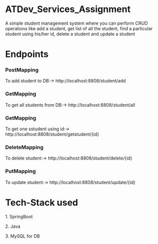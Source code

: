 # ATDev_Services_Assignment
<p>A simple student management system where you can perform CRUD operations like add a student, get list of all the student, find a particular student using his/her id, delete a student and update a student</p>

<h1> Endpoints </h1>
<h3>PostMapping</h3>
<p>To add student to DB:->  http://localhost:8808/student/add</p>
<h3>GetMapping</h3>
<p>To get all students from DB:->  http://localhost:8808/student/all</p>
<h3>GetMapping</h3>
<p>To get one sstudent using id:->  http://localhost:8808/student/getstudent/{id}</p>
<h3>DeleteMapping</h3>
<p>To delete student:->  http://localhost:8808/student/delete/{id}</p>
<h3>PutMapping</h3>
<p>To update student:-> http://localhost:8808/student/update/{id}</p>

<h1>Tech-Stack used</h1>
<p>1. SpringBoot</p>
<p>2. Java</p>
<p>3. MySQL for DB</p>
